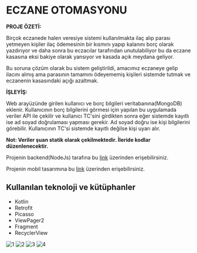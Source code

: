 # ECZANE OTOMASYONU

**PROJE ÖZETİ:**

Birçok eczanede halen veresiye sistemi kullanılmakta ilaç alıp parası yetmeyen kişiler ilaç ödemesinin bir kısmını yapıp kalanını borç olarak yazdırıyor ve daha sonra bu eczacılar tarafından unutulabiliyor bu da eczane kasasına eksi bakiye olarak yansıyor ve kasada açık meydana geliyor.

Bu soruna çözüm olarak bu sistem geliştirildi, amacımız eczaneye gelip ilacını almış ama parasının tamamını ödeyememiş kişileri sistemde tutmak ve eczanenin kasasındaki açığı azaltmak.

**İŞLEYİŞ:**

Web arayüzünde girilen kullanıcı ve borç bilgileri veritabanına(MongoDB) eklenir. Kullanıcının borç bilgilerini görmesi için yapılan bu uygulamada veriler API ile çekilir ve kullanıcı TC'sini girdikten sonra eğer sistemde kayıtlı ise ad soyad doğrulaması yapması gerekir. Ad soyad doğru ise kişi bilgilerini görebilir. Kullanıcının TC'si sistemde kayıtlı değilse kişi uyarı alır.

**Not: Veriler şuan statik olarak çekilmektedir. İleride kodlar düzenlenecektir.**

Projenin backend(NodeJs) tarafına bu [link](https://github.com/fatihgumus59/Eczane-Otomasyonu) üzerinden erişebilirsiniz.

Projenin mobil tasarımına bu [link](https://www.behance.net/gallery/144389355/Eczane-Otomasyonu) üzerinden erişebilirsiniz.

## Kullanılan teknoloji ve kütüphanler
  - Kotlin
  - Retrofit
  - Picasso
  - ViewPager2
  - Fragment
  - RecyclerView


![1](https://user-images.githubusercontent.com/84785937/211318632-87827087-f406-4027-bb88-57cfa5b151ab.jpg)
![2](https://user-images.githubusercontent.com/84785937/211318835-bc355469-7f97-4600-b79f-f72915860097.jpg)
![3](https://user-images.githubusercontent.com/84785937/211318903-6a4bcf00-84ab-4854-82ca-dc15c3127cd1.jpg)
![4](https://user-images.githubusercontent.com/84785937/211319043-3cae951c-a848-4f22-bebb-78329b8ae739.jpg)
